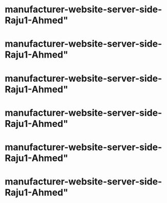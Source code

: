 # manufacturer-website-server-side-Raju1-Ahmed" 
# manufacturer-website-server-side-Raju1-Ahmed" 
# manufacturer-website-server-side-Raju1-Ahmed" 
# manufacturer-website-server-side-Raju1-Ahmed" 
# manufacturer-website-server-side-Raju1-Ahmed" 
# manufacturer-website-server-side-Raju1-Ahmed" 
